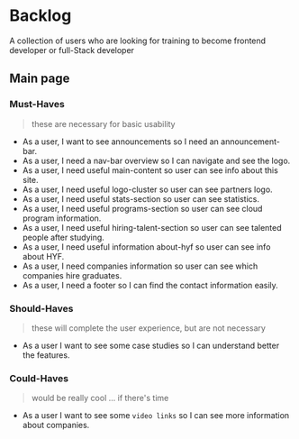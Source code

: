 # Backlog

A collection of users who are looking for training to become frontend developer
or full-Stack developer

## Main page

### Must-Haves

> these are necessary for basic usability

- As a user, I want to see announcements so I need an announcement-bar.
- As a user, I need a nav-bar overview so I can navigate and see the logo.
- As a user, I need useful main-content so user can see info about this site.
- As a user, I need useful logo-cluster so user can see partners logo.
- As a user, I need useful stats-section so user can see statistics.
- As a user, I need useful programs-section so user can see cloud program
  information.
- As a user, I need useful hiring-talent-section so user can see talented people
  after studying.
- As a user, I need useful information about-hyf so user can see info about HYF.
- As a user, I need companies information so user can see which companies hire
  graduates.
- As a user, I need a footer so I can find the contact information easily.

### Should-Haves

> these will complete the user experience, but are not necessary

- As a user I want to see some case studies so I can understand better the
  features.

### Could-Haves

> would be really cool ... if there's time

- As a user I want to see some `video links` so I can see more information about
  companies.
